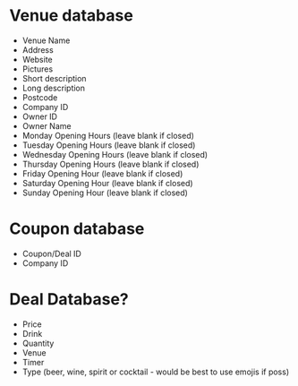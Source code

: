 # Venue database

- Venue Name
- Address
- Website
- Pictures
- Short description
- Long description
- Postcode
- Company ID
- Owner ID
- Owner Name
- Monday Opening Hours (leave blank if closed)
- Tuesday Opening Hours (leave blank if closed)
- Wednesday Opening Hours (leave blank if closed)
- Thursday Opening Hours (leave blank if closed)
- Friday Opening Hour (leave blank if closed)
- Saturday Opening Hour (leave blank if closed)
- Sunday Opening Hour (leave blank if closed)

# Coupon database

- Coupon/Deal ID
- Company ID

# Deal Database?

- Price
- Drink
- Quantity
- Venue
- Timer
- Type (beer, wine, spirit or cocktail - would be best to use emojis if poss)

